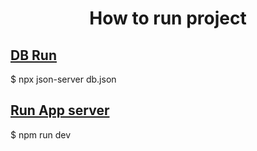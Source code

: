 <h1 align="center">How to run project</h1>
  <h2 align="start"><ins>DB Run</ins></h3>
  <p>$ npx json-server db.json</p>

  <h2 align="start"><ins>Run App server</ins></h3>
  <p>$ npm run dev</p>

